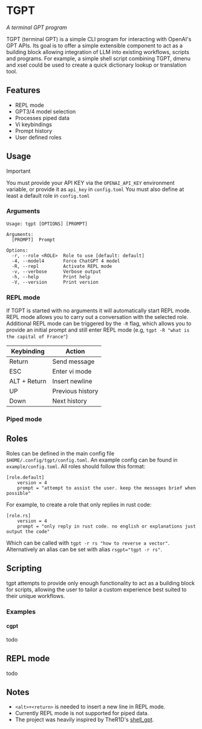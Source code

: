 # TGPT
*A terminal GPT program*

TGPT (terminal GPT) is a simple CLI program for interacting with OpenAI's GPT APIs. Its goal is to offer a simple extensible component to act as a building block allowing integration of LLM into existing workflows, scripts and programs. For example, a simple shell script combining TGPT, dmenu and xsel could be used to create a quick dictionary lookup or translation tool.

## Features
* REPL mode
* GPT3/4 model selection
* Processes piped data
* Vi keybindings
* Prompt history
* User defined roles

## Usage
> [!IMPORTANT]
> You must provide your API KEY via the `OPENAI_API_KEY` environment variable, or provide it as `api_key` in `config.toml` You must also define at least a default role in `config.toml`

### Arguments
```
Usage: tgpt [OPTIONS] [PROMPT]

Arguments:
  [PROMPT]  Prompt

Options:
  -r, --role <ROLE>  Role to use [default: default]
  -4, --model4       Force ChatGPT 4 model
  -R, --repl         Activate REPL mode
  -v, --verbose      Verbose output
  -h, --help         Print help
  -V, --version      Print version
```

### REPL mode
If TGPT is started with no arguments it will automatically start REPL mode. REPL mode allows you to carry out a conversation with the selected role. Additional REPL mode can be triggered by the `-R` flag, which allows you to provide an initial prompt and still enter REPL mode (e.g, `tgpt -R "what is the capital of France"`)

| Keybinding   | Action           |
| ------------ | ---------------- |
| Return       | Send message     |
| ESC          | Enter vi mode    |
| ALT + Return | Insert newline   |
| UP           | Previous history |
| Down         | Next history     |

### Piped mode

## Roles
Roles can be defined in the main config file `$HOME/.config/tgpt/config.toml`. An example config can be found in `example/config.toml`. All roles should follow this format:

```
[role.default]
    version = 4
    prompt = "attempt to assist the user. keep the messages brief when possible"
```

For example, to create a role that only replies in rust code:

```
[role.rs]
    version = 4
    prompt = "only reply in rust code. no english or explanations just output the code"
```
Which can be called with `tgpt -r rs "how to reverse a vector"`. Alternatively an alias can be set with alias `rsgpt="tgpt -r rs"`.

## Scripting
tgpt attempts to provide only enough functionality to act as a building block for scripts, allowing the user to tailor a custom experience best suited to their unique workflows. 
### Examples
#### cgpt
todo

## REPL mode
todo


## Notes
* `<alt>+<return>` is needed to insert a new line in REPL mode.
* Currently REPL mode is not supported for piped data.
* The project was heavily inspired by TheR1D's [shell_gpt](https://github.com/TheR1D/shell_gpt).
